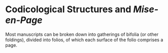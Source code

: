 # Codicological Structures and _Mise-en-Page_

Most manuscripts can be broken down into gatherings of bifolia (or other foldings), divided into folios, of which each surface of the folio comprises a page.